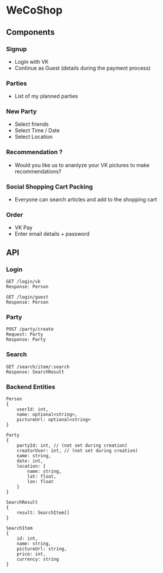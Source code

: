 # WeCoShop

## Components

### Signup
- Login with VK
- Continue as Guest (details during the payment process)

### Parties
- List of my planned parties

### New Party
- Select friends
- Select Time / Date
- Select Location

### Recommendation ?
- Would you like us to ananlyze your VK pictures to make recommendations?

### Social Shopping Cart Packing
- Everyone can search articles and add to the shopping cart

### Order
- VK Pay
- Enter email details + password

## API

### Login
```
GET /login/vk
Response: Person

GET /login/guest
Response: Person
```

### Party
```
POST /party/create
Request: Party
Response: Party
```

### Search

```
GET /search/item/:search
Response: SearchResult
```

### Backend Entities
```
Person
{
    userId: int,
    name: optional<string>,
    pictureUrl: optional<string>
}

Party
{
    partyId: int, // (not set during creation)
    creatorUser: int, // (not set during creation)
    name: string,
    date: int,
    location: {
        name: string,
        lat: float,
        lon: float
    }
}

SearchResult
{
    result: SearchItem[]
}

SearchItem
{
    id: int,
    name: string,
    pictureUrl: string,
    price: int,
    currency: string
}
```